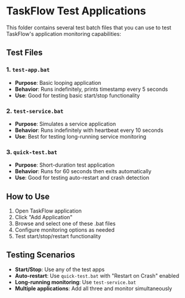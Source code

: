 # TaskFlow Test Applications

This folder contains several test batch files that you can use to test TaskFlow's application monitoring capabilities:

## Test Files

### 1. `test-app.bat`
- **Purpose**: Basic looping application 
- **Behavior**: Runs indefinitely, prints timestamp every 5 seconds
- **Use**: Good for testing basic start/stop functionality

### 2. `test-service.bat` 
- **Purpose**: Simulates a service application
- **Behavior**: Runs indefinitely with heartbeat every 10 seconds
- **Use**: Best for testing long-running service monitoring

### 3. `quick-test.bat` 
- **Purpose**: Short-duration test application
- **Behavior**: Runs for 60 seconds then exits automatically
- **Use**: Good for testing auto-restart and crash detection

## How to Use

1. Open TaskFlow application
2. Click "Add Application" 
3. Browse and select one of these .bat files
4. Configure monitoring options as needed
5. Test start/stop/restart functionality

## Testing Scenarios

- **Start/Stop**: Use any of the test apps
- **Auto-restart**: Use `quick-test.bat` with "Restart on Crash" enabled
- **Long-running monitoring**: Use `test-service.bat`
- **Multiple applications**: Add all three and monitor simultaneously